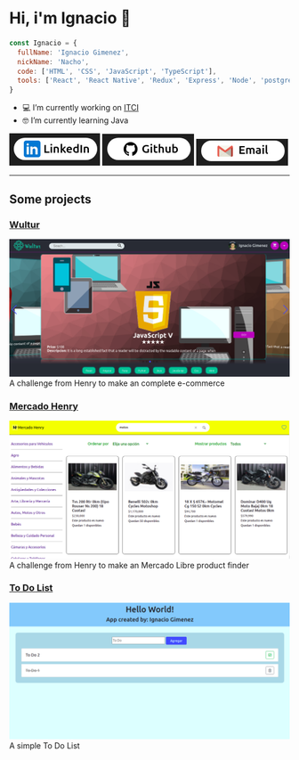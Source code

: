 # Hi, i'm Ignacio 👋

```js
const Ignacio = {
  fullName: 'Ignacio Gimenez',
  nickName: 'Nacho',
  code: ['HTML', 'CSS', 'JavaScript', 'TypeScript'],
  tools: ['React', 'React Native', 'Redux', 'Express', 'Node', 'postgreSQL', 'Firebase']
}
```

- 💻 I’m currently working on [ITCI](https://www.linkedin.com/company/hi-itci/) 
- 🤓 I’m currently learning Java 

<!-- <div style="display: flex;
  justify-content: space-around;
  flex-direction: column;
  height: 200px;"
>
  <a href="https://www.linkedin.com/in/ignacio-gimenez-305799184/" target="_blank">
    <div
      style="display: flex;
      align-items: flex-end;
      justify-content: center;
      background: white;
      width: 150px;
      border-radius: 30px"
    >
      <img
        src="assets/logos/linkedin.svg"
        style="width: 40px;"
      />
      <h2 style="font-weight: 500;
      color: black;"
      >LinkedIn</h2>
    </div>
  </a>

  <a href="https://github.com/Nacho077" target="_blank">
    <div
      style="display: flex;
      align-items: flex-end;
      justify-content: center;
      background: white;
      width: 150px;
      border-radius: 30px"
    >
      <img
        src="assets/logos/github.png"
        style="width: 40px;"
      />
      <h2 style="font-weight: 500;
      color: black;"
      >Github</h2>
    </div>
  </a>

  <a href="mailto:ignaciogimenez70@gmail.com" target="_blank">
    <div
      style="display: flex;
      align-items: flex-end;
      justify-content: center;
      background: white;
      width: 150px;
      border-radius: 30px"
    >
      <img
        src="assets/logos/gmail.png"
        style="height: 20px;
        align-self: center"
      />
      <h2 style="font-weight: 500;
      color: black;
      margin-left: 10px"
      >Email</h2>
    </div>
  </a>
</div> -->

[<img src="assets/logos/linkedinLogo.png"/>](https://www.linkedin.com/in/ignacio-gimenez-305799184/)
[<img src="assets/logos/githublogo.png"/>](https://github.com/Nacho077)
<a href="emailto:ignaciogimenez70@gmail.com" target="_blank">
  <img src="assets/logos/gmaillogo.png"/>
</a>

-------

## Some projects

### [Wultur](https://wultur.herokuapp.com/)
[<img  src="assets/img/Wultur.png"/>](https://wultur.herokuapp.com/)
A challenge from Henry to make an complete e-commerce

### [Mercado Henry](https://github.com/Nacho077/MercadoHenry)
[<img src="assets/img/MercadoHenry.png"/>](https://github.com/Nacho077/MercadoHenry)
A challenge from Henry to make an Mercado Libre product finder

### [To Do List](https://nacho077.github.io/ToDoList/)
[<img src="assets/img/ToDoList.png">](https://nacho077.github.io/ToDoList/)
A simple To Do List 

